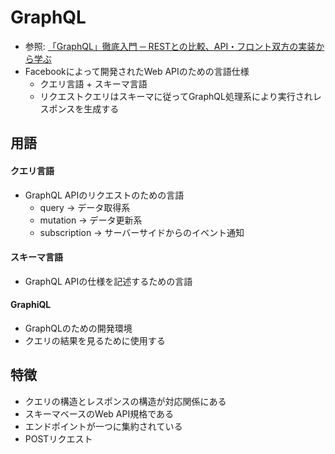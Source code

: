 # GraphQL
- 参照: [「GraphQL」徹底入門 ─ RESTとの比較、API・フロント双方の実装から学ぶ](https://employment.en-japan.com/engineerhub/entry/2018/12/26/103000)
- Facebookによって開発されたWeb APIのための言語仕様
  - クエリ言語 + スキーマ言語
  - リクエストクエリはスキーマに従ってGraphQL処理系により実行されレスポンスを生成する

## 用語
#### クエリ言語
- GraphQL APIのリクエストのための言語
  - query -> データ取得系
  - mutation -> データ更新系
  - subscription -> サーバーサイドからのイベント通知

#### スキーマ言語
- GraphQL APIの仕様を記述するための言語

#### GraphiQL
- GraphQLのための開発環境
- クエリの結果を見るために使用する

## 特徴
- クエリの構造とレスポンスの構造が対応関係にある
- スキーマベースのWeb API規格である
- エンドポイントが一つに集約されている
- POSTリクエスト
